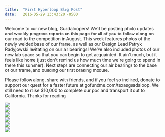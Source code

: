 ```yaml
---
title:  "First Hyperloop Blog Post"
date:   2016-05-29 13:43:20 -0500
---
```

Welcome to our new blog, Guadaloopers! We'll be posting photo updates and weekly progress reports on this page for all of you to follow along on our road to the competition in August. This week features photos of the newly welded base of our frame, as well as our Design Lead Patryk Radyjowski levitating on our air bearings! We've also included photos of our new lab space so that you can begin to get acquainted. It ain't much, but it feels like home (just don't remind us how much time we're going to spend in there this summer). Next steps are connecting our air bearings to the base of our frame, and building our first braking module.

Please follow along, share with friends, and if you feel so inclined, donate to support our quest for a faster future at gofundme.com/texasguadaloop. We still need to raise $10,000 to complete our pod and transport it out to California. Thanks for reading!

<img style="display: block; margin: 0 auto;" src="http://www.guadaloop.com/images/blog/blog0_0.jpg"/>
<img style="display: block; margin: 0 auto;" src="http://www.guadaloop.com/images/blog/blog0_1.jpg"/>
<img style="display: block; margin: 0 auto;" src="http://www.guadaloop.com/images/blog/blog0_2.jpg"/>
<img style="display: block; margin: 0 auto;" src="http://www.guadaloop.com/images/blog/blog0_3.jpg"/>
<img style="display: block; margin: 0 auto;" src="http://www.guadaloop.com/images/blog/blog0_4.jpg"/>
<img style="display: block; margin: 0 auto;" src="http://www.guadaloop.com/images/blog/blog0_5.jpg"/>

[jekyll-docs]: http://jekyllrb.com/docs/home
[jekyll-gh]:   https://github.com/jekyll/jekyll
[jekyll-talk]: https://talk.jekyllrb.com/
